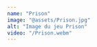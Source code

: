 ```yaml
---
name: "Prison"
image: "@assets/Prison.jpg"
alt: "Image du jeu Prison"
video: "/Prison.webm"
---
```

